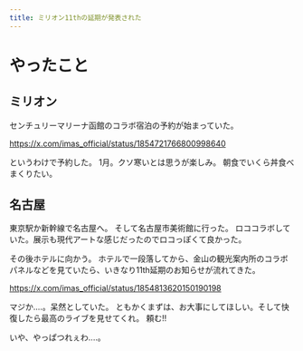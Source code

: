 ```yaml
---
title: ミリオン11thの延期が発表された
---
```


# やったこと

## ミリオン

センチュリーマリーナ函館のコラボ宿泊の予約が始まっていた。

<https://x.com/imas_official/status/1854721766800998640>

というわけで予約した。
1月。クソ寒いとは思うが楽しみ。
朝食でいくら丼食べまくりたい。

## 名古屋

東京駅か新幹線で名古屋へ。
そして名古屋市美術館に行った。
ロココラボしていた。展示も現代アートな感じだったのでロコっぽくて良かった。

その後ホテルに向かう。
ホテルで一段落してから、金山の観光案内所のコラボパネルなどを見ていたら、いきなり11th延期のお知らせが流れてきた。

<https://x.com/imas_official/status/1854813620150190198>

マジか‥‥。呆然としていた。
ともかくまずは、お大事にしてほしい。そして快復したら最高のライブを見せてくれ。
頼む!!

いや、やっぱつれぇわ‥‥。

